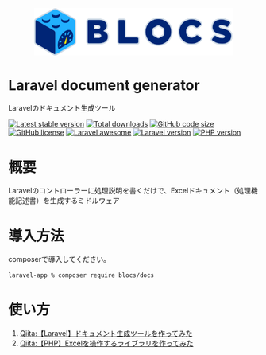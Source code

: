 <div align="center"><img src="logo.svg" width="400" /></div>

# Laravel document generator
Laravelのドキュメント生成ツール

[![Latest stable version](https://img.shields.io/packagist/v/blocs/docs)](https://packagist.org/packages/blocs/docs)
[![Total downloads](https://img.shields.io/packagist/dt/blocs/docs)](https://packagist.org/packages/blocs/docs)
[![GitHub code size](https://img.shields.io/github/languages/code-size/blocs/docs)](https://github.com/blocs/docs)
[![GitHub license](https://img.shields.io/github/license/blocs/docs)](https://github.com/blocs/docs)
[![Laravel awesome](https://img.shields.io/badge/Awesome-Laravel-green)](https://github.com/blocs/docs)
[![Laravel version](https://img.shields.io/badge/laravel-%3E%3D7-green)](https://github.com/blocs/docs)
[![PHP version](https://img.shields.io/badge/php-%3E%3D7.4-blue)](https://github.com/blocs/docs)

# 概要
Laravelのコントローラーに処理説明を書くだけで、Excelドキュメント（処理機能記述書）を生成するミドルウェア

# 導入方法
composerで導入してください。

```sh
laravel-app % composer require blocs/docs
```

# 使い方
1. [Qiita:【Laravel】ドキュメント生成ツールを作ってみた](https://qiita.com/hyada/items/c40ae6a8fc6fff05c243)
2. [Qiita:【PHP】Excelを操作するライブラリを作ってみた](https://qiita.com/hyada/items/0651596ca0acfbb6ad1d)

